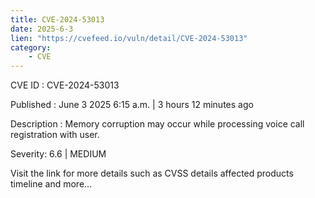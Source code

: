 ```yaml
---
title: CVE-2024-53013
date: 2025-6-3
lien: "https://cvefeed.io/vuln/detail/CVE-2024-53013"
category:
    - CVE
---
```


CVE ID : CVE-2024-53013

Published :  June 3
2025
6:15 a.m. | 3 hours
12 minutes ago

Description : Memory corruption may occur while processing voice call registration with user.

Severity: 6.6 | MEDIUM

Visit the link for more details
such as CVSS details
affected products
timeline
and more...
